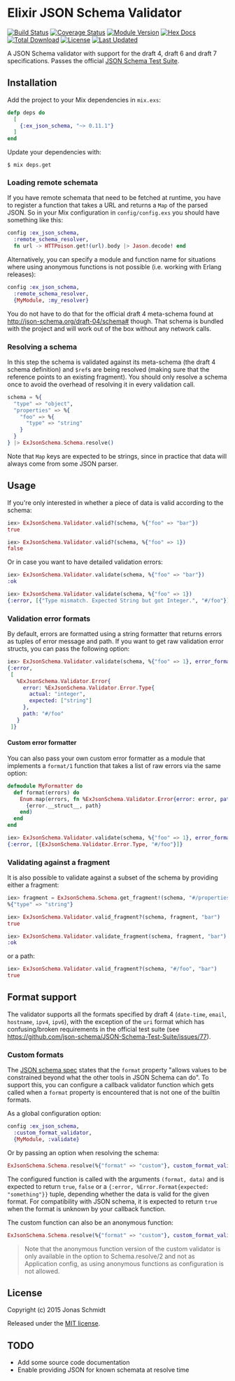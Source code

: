 # Elixir JSON Schema Validator

[![Build Status](https://github.com/jonasschmidt/ex_json_schema/actions/workflows/ci.yml/badge.svg?branch=master)](https://github.com/jonasschmidt/ex_json_schema/actions/workflows/ci.yml)
[![Coverage Status](https://coveralls.io/repos/github/jonasschmidt/ex_json_schema/badge.svg?branch=master)](https://coveralls.io/github/jonasschmidt/ex_json_schema?branch=master)
[![Module Version](https://img.shields.io/hexpm/v/ex_json_schema.svg)](https://hex.pm/packages/ex_json_schema)
[![Hex Docs](https://img.shields.io/badge/hex-docs-lightgreen.svg)](https://hexdocs.pm/ex_json_schema/)
[![Total Download](https://img.shields.io/hexpm/dt/ex_json_schema.svg)](https://hex.pm/packages/ex_json_schema)
[![License](https://img.shields.io/hexpm/l/ex_json_schema.svg)](https://github.com/jonasschmidt/ex_json_schema/blob/master/LICENSE)
[![Last Updated](https://img.shields.io/github/last-commit/jonasschmidt/ex_json_schema.svg)](https://github.com/jonasschmidt/ex_json_schema/commits/master)

A JSON Schema validator with support for the draft 4, draft 6 and draft 7 specifications. Passes the official [JSON Schema Test Suite](https://github.com/json-schema/JSON-Schema-Test-Suite).

## Installation

Add the project to your Mix dependencies in `mix.exs`:

```elixir
defp deps do
  [
    {:ex_json_schema, "~> 0.11.1"}
  ]
end
```

Update your dependencies with:

```shell
$ mix deps.get
```

### Loading remote schemata

If you have remote schemata that need to be fetched at runtime, you have to register a function that takes a URL and returns a `Map` of the parsed JSON. So in your Mix configuration in `config/config.exs` you should have something like this:

```elixir
config :ex_json_schema,
  :remote_schema_resolver,
  fn url -> HTTPoison.get!(url).body |> Jason.decode! end
```

Alternatively, you can specify a module and function name for situations where using anonymous functions is not possible (i.e. working with Erlang releases):

```elixir
config :ex_json_schema,
  :remote_schema_resolver,
  {MyModule, :my_resolver}
```

You do not have to do that for the official draft 4 meta-schema found at http://json-schema.org/draft-04/schema# though. That schema is bundled with the project and will work out of the box without any network calls.

### Resolving a schema

In this step the schema is validated against its meta-schema (the draft 4 schema definition) and `$ref`s are being resolved (making sure that the reference points to an existing fragment). You should only resolve a schema once to avoid the overhead of resolving it in every validation call.

```elixir
schema = %{
  "type" => "object",
  "properties" => %{
    "foo" => %{
      "type" => "string"
    }
  }
} |> ExJsonSchema.Schema.resolve()
```

Note that `Map` keys are expected to be strings, since in practice that data will always come from some JSON parser.

## Usage

If you're only interested in whether a piece of data is valid according to the schema:

```elixir
iex> ExJsonSchema.Validator.valid?(schema, %{"foo" => "bar"})
true

iex> ExJsonSchema.Validator.valid?(schema, %{"foo" => 1})
false
```

Or in case you want to have detailed validation errors:

```elixir
iex> ExJsonSchema.Validator.validate(schema, %{"foo" => "bar"})
:ok

iex> ExJsonSchema.Validator.validate(schema, %{"foo" => 1})
{:error, [{"Type mismatch. Expected String but got Integer.", "#/foo"}]}
```

### Validation error formats

By default, errors are formatted using a string formatter that returns errors as tuples of error message and path. If you want to get raw validation error structs, you can pass the following option:

```elixir
iex> ExJsonSchema.Validator.validate(schema, %{"foo" => 1}, error_formatter: false)
{:error,
 [
   %ExJsonSchema.Validator.Error{
     error: %ExJsonSchema.Validator.Error.Type{
       actual: "integer",
       expected: ["string"]
     },
     path: "#/foo"
   }
 ]}
```

#### Custom error formatter

You can also pass your own custom error formatter as a module that implements a `format/1` function that takes a list of raw errors via the same option:

```elixir
defmodule MyFormatter do
  def format(errors) do
    Enum.map(errors, fn %ExJsonSchema.Validator.Error{error: error, path: path} ->
      {error.__struct__, path}
    end)
  end
end
```

```elixir
iex> ExJsonSchema.Validator.validate(schema, %{"foo" => 1}, error_formatter: MyFormatter)
{:error, [{ExJsonSchema.Validator.Error.Type, "#/foo"}]}
```

### Validating against a fragment

It is also possible to validate against a subset of the schema by providing either a fragment:

```elixir
iex> fragment = ExJsonSchema.Schema.get_fragment!(schema, "#/properties/foo")
%{"type" => "string"}

iex> ExJsonSchema.Validator.valid_fragment?(schema, fragment, "bar")
true

iex> ExJsonSchema.Validator.validate_fragment(schema, fragment, "bar")
:ok
```

or a path:

```elixir
iex> ExJsonSchema.Validator.valid_fragment?(schema, "#/foo", "bar")
true
```

## Format support

The validator supports all the formats specified by draft 4 (`date-time`, `email`, `hostname`, `ipv4`, `ipv6`), with the exception of the `uri` format which has confusing/broken requirements in the official test suite (see https://github.com/json-schema/JSON-Schema-Test-Suite/issues/77).

### Custom formats

The [JSON schema spec][format-spec] states that the `format` property "allows values to be constrained beyond what the other tools in JSON Schema can do". To support this, you can configure a callback validator function which gets called when a `format` property is encountered that is not one of the builtin formats.

As a global configuration option:

```elixir
config :ex_json_schema,
  :custom_format_validator,
  {MyModule, :validate}
```

Or by passing an option when resolving the schema:

```elixir
ExJsonSchema.Schema.resolve(%{"format" => "custom"}, custom_format_validator: {MyModule, :validate})
```

The configured function is called with the arguments `(format, data)` and is expected to return `true`, `false` or a `{:error, %Error.Format{expected: "something"}}` tuple, depending whether the data is valid for the given format. For compatibility with JSON schema, it is expected to return `true` when the format is unknown by your callback function.

The custom function can also be an anonymous function:

```elixir
ExJsonSchema.Schema.resolve(%{"format" => "custom"}, custom_format_validator: fn format, data -> true end)
```

> Note that the anonymous function version of the custom validator is only available in the option to Schema.resolve/2 and not as Application config, as using anonymous functions as configuration is not allowed.

[format-spec]: https://json-schema.org/understanding-json-schema/reference/string.html#format

## License

Copyright (c) 2015 Jonas Schmidt

Released under the [MIT license](https://github.com/jonasschmidt/ex_json_schema/blob/master/LICENSE).

## TODO

- Add some source code documentation
- Enable providing JSON for known schemata at resolve time
